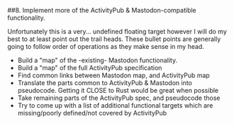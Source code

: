 ##8. Implement more of the ActivityPub & Mastodon-compatible functionality.

Unfortunately this is a very... undefined floating target however I will do my best to at least point out the trail heads.
These bullet points are generally going to follow order of operations as they make sense in my head.

 - Build a "map" of the -existing- Mastodon functionality.
 - Build a "map" of the full ActivityPub specification 
 - Find common links between Mastodon map, and ActivityPub map
 - Translate the parts common to ActivityPub & Mastodon into pseudocode.  Getting it CLOSE to Rust would be great when possible
 - Take remaining parts of the ActivityPub spec, and pseudocode those
 - Try to come up with a list of additional functional targets which are missing/poorly defined/not covered by ActivityPub
